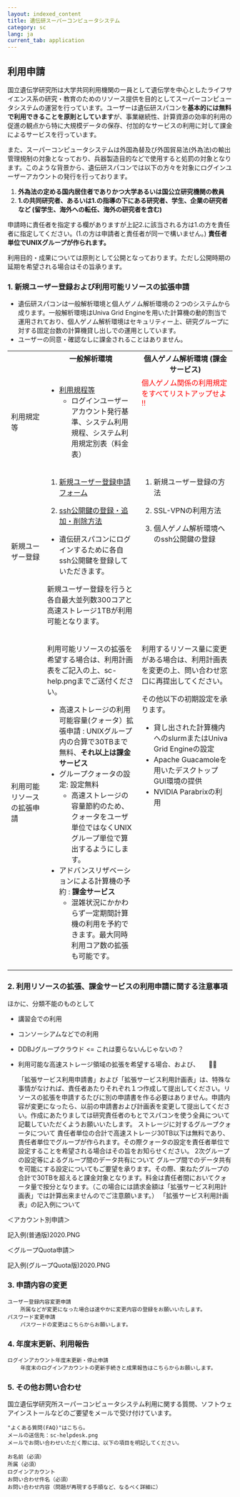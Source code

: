 ```yaml
---
layout: indexed_content
title: 遺伝研スーパーコンピュータシステム
category: sc
lang: ja
current_tab: application
---
```


## 利用申請

 

国立遺伝学研究所は大学共同利用機関の一員として遺伝学を中心としたライフサイエンス系の研究・教育のためのリソース提供を目的としてスーパーコンピュータシステムの運営を行っています。ユーザーは遺伝研スパコンを**基本的には無料で利用できることを原則としています**が、事業継続性、計算資源の効率的利用の促進の観点から特に大規模データの保存、付加的なサービスの利用に対して課金によるサービスを行っています。

また、スーパーコンピュータシステムは外国為替及び外国貿易法(外為法)の輸出管理規制の対象となっており、兵器製造目的などで使用すると処罰の対象となります。このような背景から、遺伝研スパコンでは以下の方々を対象にログインユーザーアカウントの発行を行っております。


1. **外為法の定める国内居住者でありかつ大学あるいは国公立研究機関の教員**
2. **1.の共同研究者、あるいは1.の指導の下にある研究者、学生、企業の研究者など (留学生、海外への転任、海外の研究者を含む)**


申請時に責任者を指定する欄がありますが上記2.に該当される方は1.の方を責任者に指定してください。(1.の方は申請者と責任者が同一で構いません。) **責任者単位でUNIXグループが作られます。**


利用目的・成果については原則として公開となっております。ただし公開時期の延期を希望される場合はその旨承ります。

 
### 1. 新規ユーザー登録および利用可能リソースの拡張申請

- 遺伝研スパコンは一般解析環境と個人ゲノム解析環境の２つのシステムから成ります。一般解析環境はUniva Grid Engineを用いた計算機の動的割当で運用されており、個人ゲノム解析環境はセキュリティー上、研究グループに対する固定台数の計算機貸し出しでの運用としています。
- ユーザーの同意・確認なしに課金されることはありません。

<table>

<tr valign="top">
<th></th>
<th width="42%">一般解析環境</th>
<th width="42%">個人ゲノム解析環境 (課金サービス)</th>
</tr>

<tr>
<td>利用規定等</td>
<td valign="top">

<ul>
<li>
<a href="/sc/application/use_policy.html">利用規程等</a>
<ul><li>ログインユーザーアカウント発行基準、システム利用規程、システム利用規定別表（料金表）</li></ul>
</li>
</ul>



</td>

<td valign="top">

<span style="color: red;">
個人ゲノム関係の利用規定をすべてリストアップせよ !!
</span>

</td>

</tr>


<tr>
<td>新規ユーザー登録</td>
<td valign="top">
<ol>
<li><p><a href="https://sc2.ddbj.nig.ac.jp/index.php/ja-new-application">新規ユーザー登録申請フォーム</a></p></li>
<li><p><a href="application/ssh_public_keys.md">ssh公開鍵の登録・追加・削除方法</a></p></li>
</ol>
<ul>
<li>遺伝研スパコンにログインするために各自ssh公開鍵を登録していただきます。</li>
</ul>
<p>新規ユーザー登録を行うと各自最大並列数300コアと高速ストレージ1TBが利用可能となります。</p>
</td>
<td valign="top">
<ol>
<li><p>新規ユーザー登録の方法</p></li>
<li><p>SSL-VPNの利用方法</p></li>
<li><p>個人ゲノム解析環境へのssh公開鍵の登録</p></li>
</ol>
</td>
</tr>
<tr>
<td>利用可能リソースの拡張申請</td>
<td valign="top">

利用可能リソースの拡張を希望する場合は、利用計画表をご記入の上、sc-help.pngまでご送付ください。

<ul>
<li>高速ストレージの利用可能容量(クォータ）拡張申請 : UNIXグループ内の合算で30TBまで無料、<strong>それ以上は課金サービス</strong></li>
<li>グループクォータの設定: 設定無料
<ul><li>高速ストレージの容量節約のため、クォータをユーザ単位ではなくUNIXグループ単位で算出するようにします。</li></ul>
</li>
<li>アドバンスリザベーションによる計算機の予約 : <strong>課金サービス</strong>
<ul><li>混雑状況にかかわらず一定期間計算機の利用を予約できます。最大同時利用コア数の拡張も可能です。</li></ul>
</li>
</ul>

</td>
<td valign="top">
<p>利用するリソース量に変更がある場合は、利用計画表を変更の上、問い合わせ窓口に再提出してください。</p>
<p>その他以下の初期設定を承ります。</p>
<ul>
<li>貸し出された計算機内へのslurmまたはUniva Grid Engineの設定</li>
<li>Apache Guacamoleを用いたデスクトップGUI環境の提供</li>
<li>NVIDIA Parabrixの利用</li>
</ul>
</td>
</tr>


</table>



### 2. 利用リソースの拡張、課金サービスの利用申請に関する注意事項

ほかに、分類不能のものとして
- 講習会での利用
- コンソーシアムなどでの利用
- DDBJグループクラウド <= これは要らないんじゃないの？
- 利用可能な高速ストレージ領域の拡張を希望する場合、および、　　

    「拡張サービス利用申請書」および「拡張サービス利用計画表」は、特殊な事情がなければ、責任者あたりそれぞれ１つ作成して提出してください。リソースの拡張を申請するたびに別の申請書を作る必要はありません。申請内容が変更になったら、以前の申請書および計画表を変更して提出してください。作成にあたりましては研究責任者のもとでスパコンを使う全員について記載していただくようお願いいたします。
    ストレージに対するグループクォータについて
        責任者単位の合計で高速ストレージ30TB以下は無料であり、 責任者単位でグループが作られます。その際クォータの設定を責任者単位で設定することを希望される場合はその旨をお知らせください。
    2次グループの設定等によるグループ間のデータ共有について
        グループ間でのデータ共有を可能にする設定についてもご要望を承ります。その際、束ねたグループの合計で30TBを超えると課金対象となります。料金は責任者間においてクォータ量で按分となります。（この場合には請求金額は「拡張サービス利用計画表」では計算出来ませんのでご注意願います。）
    「拡張サービス利用計画表」の記入例について

＜アカウント別申請＞

記入例(普通版)2020.PNG

 

＜グループQuota申請＞

 記入例(グループQuota版)2020.PNG

 
### 3. 申請内容の変更

    ユーザー登録内容変更申請
        所属などが変更になった場合は速やかに変更内容の登録をお願いいたします。
    パスワード変更申請
        パスワードの変更はこちらからお願いします。

 
### 4. 年度末更新、利用報告

    ログインアカウント年度末更新・停止申請 
        年度末のログインアカウントの更新手続きと成果報告はこちらからお願いします。

 
### 5. その他お問い合わせ

国立遺伝学研究所スーパーコンピュータシステム利用に関する質問、ソフトウェアインストールなどのご要望をメールで受け付けています。

    "よくある質問(FAQ)"はこちら。
    メールの送信先：sc-helpdesk.png
    メールでお問い合わせいただく際には、以下の項目を明記してください。

    お名前（必須）
    所属（必須）
    ログインアカウント
    お問い合わせ件名（必須）
    お問い合わせ内容（問題が再現する手順など、なるべく詳細に）

 
